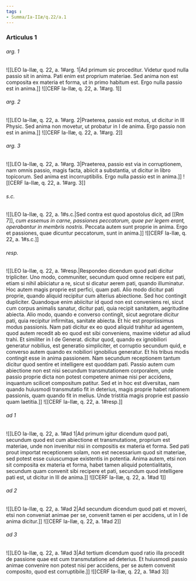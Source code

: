 ```yaml
---
tags : 
- Summa/Ia-IIæ/q.22/a.1
---
```


### Articulus 1

###### arg. 1
![[LEO Ia-IIæ, q. 22, a. 1#arg. 1|Ad primum sic proceditur. Videtur quod nulla passio sit in anima. Pati enim est proprium materiae. Sed anima non est composita ex materia et forma, ut in primo habitum est. Ergo nulla passio est in anima.]]
![[CERF Ia-IIæ, q. 22, a. 1#arg. 1]]

###### arg. 2
![[LEO Ia-IIæ, q. 22, a. 1#arg. 2|Praeterea, passio est motus, ut dicitur in III Physic. Sed anima non movetur, ut probatur in I de anima. Ergo passio non est in anima.]]
![[CERF Ia-IIæ, q. 22, a. 1#arg. 2]]

###### arg. 3
![[LEO Ia-IIæ, q. 22, a. 1#arg. 3|Praeterea, passio est via in corruptionem, nam omnis passio, magis facta, abiicit a substantia, ut dicitur in libro topicorum. Sed anima est incorruptibilis. Ergo nulla passio est in anima.]]
![[CERF Ia-IIæ, q. 22, a. 1#arg. 3]]

###### s.c.
![[LEO Ia-IIæ, q. 22, a. 1#s.c.|Sed contra est quod apostolus dicit, ad [[Rm 7]], *cum essemus in carne, passiones peccatorum, quae per legem erant, operabantur in membris nostris*. Peccata autem sunt proprie in anima. Ergo et passiones, quae dicuntur peccatorum, sunt in anima.]]
![[CERF Ia-IIæ, q. 22, a. 1#s.c.]]

###### resp.
![[LEO Ia-IIæ, q. 22, a. 1#resp.|Respondeo dicendum quod pati dicitur tripliciter. Uno modo, communiter, secundum quod omne recipere est pati, etiam si nihil abiiciatur a re, sicut si dicatur aerem pati, quando illuminatur. Hoc autem magis proprie est perfici, quam pati. Alio modo dicitur pati proprie, quando aliquid recipitur cum alterius abiectione. Sed hoc contingit dupliciter. Quandoque enim abiicitur id quod non est conveniens rei, sicut cum corpus animalis sanatur, dicitur pati, quia recipit sanitatem, aegritudine abiecta. Alio modo, quando e converso contingit, sicut aegrotare dicitur pati, quia recipitur infirmitas, sanitate abiecta. Et hic est propriissimus modus passionis. Nam pati dicitur ex eo quod aliquid trahitur ad agentem, quod autem recedit ab eo quod est sibi conveniens, maxime videtur ad aliud trahi. Et similiter in I de Generat. dicitur quod, quando ex ignobiliori generatur nobilius, est generatio simpliciter, et corruptio secundum quid, e converso autem quando ex nobiliori ignobilius generatur. Et his tribus modis contingit esse in anima passionem. Nam secundum receptionem tantum dicitur quod sentire et intelligere est quoddam pati. Passio autem cum abiectione non est nisi secundum transmutationem corporalem, unde passio proprie dicta non potest competere animae nisi per accidens, inquantum scilicet compositum patitur. Sed et in hoc est diversitas, nam quando huiusmodi transmutatio fit in deterius, magis proprie habet rationem passionis, quam quando fit in melius. Unde tristitia magis proprie est passio quam laetitia.]]
![[CERF Ia-IIæ, q. 22, a. 1#resp.]]

###### ad 1
![[LEO Ia-IIæ, q. 22, a. 1#ad 1|Ad primum igitur dicendum quod pati, secundum quod est cum abiectione et transmutatione, proprium est materiae, unde non invenitur nisi in compositis ex materia et forma. Sed pati prout importat receptionem solam, non est necessarium quod sit materiae, sed potest esse cuiuscumque existentis in potentia. Anima autem, etsi non sit composita ex materia et forma, habet tamen aliquid potentialitatis, secundum quam convenit sibi recipere et pati, secundum quod intelligere pati est, ut dicitur in III de anima.]]
![[CERF Ia-IIæ, q. 22, a. 1#ad 1]]

###### ad 2
![[LEO Ia-IIæ, q. 22, a. 1#ad 2|Ad secundum dicendum quod pati et moveri, etsi non conveniat animae per se, convenit tamen ei per accidens, ut in I de anima dicitur.]]
![[CERF Ia-IIæ, q. 22, a. 1#ad 2]]

###### ad 3
![[LEO Ia-IIæ, q. 22, a. 1#ad 3|Ad tertium dicendum quod ratio illa procedit de passione quae est cum transmutatione ad deterius. Et huiusmodi passio animae convenire non potest nisi per accidens, per se autem convenit composito, quod est corruptibile.]]
![[CERF Ia-IIæ, q. 22, a. 1#ad 3]]

